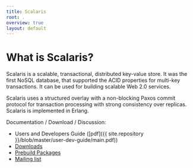 ```yaml
---
title: Scalaris
root: .
overview: true
layout: default
---
```


# What is Scalaris?

Scalaris is a scalable, transactional, distributed key-value store. It
was the first NoSQL database, that supported the ACID properties for
multi-key transactions. It can be used for building scalable Web 2.0
services.

Scalaris uses a structured overlay with a non-blocking Paxos commit
protocol for transaction processing with strong consistency over
replicas. Scalaris is implemented in Erlang.

Documentation / Download / Discussion:

* Users and Developers Guide ([pdf]({{ site.repository }}/blob/master/user-dev-guide/main.pdf))
* [Downloads](http://sourceforge.net/projects/scalaris/files/)
* [Prebuild Packages](http://download.opensuse.org/repositories/home:/scalaris/)
* [Mailing list](http://groups.google.com/group/scalaris)
